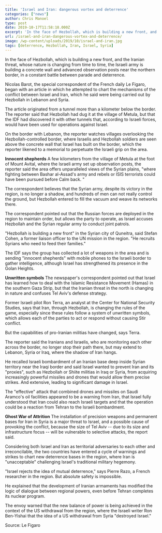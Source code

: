```yaml
---
title: 'Israel and Iran: dangerous vortex and deterrence'
categories: ["news"]
author: Chris Manoel
type: post
date: 2019-10-17T11:58:18.000Z
excerpt: 'In the face of Hezbollah, which is building a new front, and the Iranian threat, whose nature is changing from time to time, the Israeli army is building a concrete wall and advanced observation posts near the northern border, in a constant battle between parade and deterrence.'
url: /israel-and-iran-dangerous-vortex-and-deterrence/
image: /wp-content/uploads/2019/10/israel-and-iran.jpg
tags: [deterrence, Hezbollah, Iran, Israel, Syria]
---
```


In the face of Hezbollah, which is building a new front, and the Iranian threat, whose nature is changing from time to time, the Israeli army is building a concrete wall and advanced observation posts near the northern border, in a constant battle between parade and deterrence.

Nicolas Barot, the special correspondent of the French daily Le Figaro, began with an article in which he attempted to chart the mechanisms of the conflict between Israel and Iran, which he said were being carried out by Hezbollah in Lebanon and Syria.

The article originated from a tunnel more than a kilometer below the border. The reporter said that Hezbollah had dug it at the village of Metula, but that the IDF had discovered it with other tunnels that, according to Israeli forces, would have been used for operations against Israel.

On the border with Lebanon, the reporter watches villages overlooking the Hezbollah-controlled border, where Israelis and Hezbollah soldiers are seen above the concrete wall that Israel has built on the border, which the reporter likened to a memorial to perpetuate the Israeli grip on the area.

**Innocent shepherds** A few kilometers from the village of Metula at the foot of Mount Avital, where the Israeli army set up observation posts, the reporter said the area offers unparalleled views of the Syrian plains, "where fighting between Bashar al-Assad's army and rebels or ISIS terrorists could have been pursued before Calm back. "

The correspondent believes that the Syrian army, despite its victory in the region, is no longer a shadow, and hundreds of men can not really control the ground, but Hezbollah entered to fill the vacuum and weave its networks there.

The correspondent pointed out that the Russian forces are deployed in the region to maintain order, but allows the party to operate, as Israel accuses Hezbollah and the Syrian regular army to conduct joint patrols.

"Hezbollah is building a new front" in the Syrian city of Quneitra, said Stefan Cohen, a former liaison officer to the UN mission in the region. "He recruits Syrians who need to feed their families."

The IDF says the group has collected a lot of weapons in the area and is sending "innocent shepherds" with mobile phones to the Israeli border to gather intelligence, although Israel has strengthened its presence in the Golan Heights.

**Unwritten symbols** The newspaper's correspondent pointed out that Israel has learned how to deal with the Islamic Resistance Movement (Hamas) in the southern Gaza Strip, but that the Iranian threat in the north is changing in nature and confuses Tel Aviv's defense strategy.

Former Israeli pilot Ron Terra, an analyst at the Center for National Security Studies, says that Iran, through Hezbollah, is changing the rules of the game, especially since these rules follow a system of unwritten symbols, which allows each of the parties to act or respond without causing Stir conflict.

But the capabilities of pro-Iranian militias have changed, says Terra.

The reporter said the Iranians and Israelis, who are monitoring each other across the border, no longer stop their path there, but may extend to Lebanon, Syria or Iraq, where the shadow of Iran hangs.

He recalled Israeli bombardment of an Iranian base deep inside Syrian territory near the Iraqi border and said Israel wanted to prevent Iran and its "proxies", such as Hezbollah or Shiite militias in Iraq or Syria, from acquiring increasingly powerful missiles and drones that would allow them precise strikes. And extensive, leading to significant damage in Israel.

The "effective" attack that combined drones and missiles on Saudi Aramco's oil facilities appeared to be a warning from Iran, that Israel fully understood that Iran could also reach Israeli targets and that the operation could be a reaction from Tehran to the Israeli bombardment.

**Ghost War of Attrition** The installation of precision weapons and permanent bases for Iran in Syria is a major threat to Israel, and a possible cause of provoking the conflict, because the size of Tel Aviv -- due to its size and infrastructure focus -- will be vulnerable to selective attacks, the report said.

Considering both Israel and Iran as territorial adversaries to each other and irreconcilable, the two countries have entered a cycle of warnings and strikes to chart new deterrence bases in the region, where Iran is "unacceptable" challenging Israel's traditional military hegemony.

"Israel rejects the idea of ​​mutual deterrence," says Pierre Razo, a French researcher in the region. But absolute safety is impossible.

He explained that the development of Iranian armaments has modified the logic of dialogue between regional powers, even before Tehran completes its nuclear program.

The envoy warned that the new balance of power is being achieved in the context of the US withdrawal from the region, where the Israeli writer Ron Ben-Yishai that the idea of ​​a US withdrawal from Syria "destroyed Israel."

Source: Le Figaro
